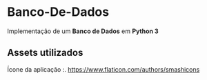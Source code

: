 # **Banco-De-Dados**
Implementação de um **Banco de Dados** em **Python 3**

## Assets utilizados
Ícone da aplicação :.
https://www.flaticon.com/authors/smashicons

